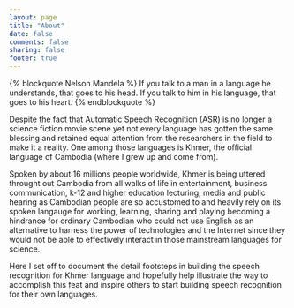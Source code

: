 ```yaml
---
layout: page
title: "About"
date: false
comments: false
sharing: false
footer: true
---
```

{% blockquote Nelson Mandela %}
If you talk to a man in a language he understands, that goes to his head.
If you talk to him in his language, that goes to his heart.
{% endblockquote %}

Despite the fact that Automatic Speech Recognition (ASR) is no longer a science fiction movie scene yet not every language
has gotten the same blessing and retained equal attention from the researchers in the field to make it a reality.
One among those languages is Khmer, the official language of Cambodia (where I grew up and come from).

Spoken by about 16 millions people worldwide, Khmer is being uttered throught out Cambodia from all walks of life 
in entertainment, business communication, k-12 and higher education lecturing, media and public hearing as Cambodian people
are so accustomed to and heavily rely on its spoken langauge for working, learning, sharing and playing becoming a hindrance for
ordinary Cambodian who could not use English as an alternative to harness the power of technologies and the Internet 
since they would not be able to effectively interact in those mainstream languages for science.

Here I set off to document the detail footsteps in building the speech recognition for Khmer language and hopefully help illustrate
the way to accomplish this feat and inspire others to start building speech recognition for their own languages.
